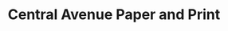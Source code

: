 ---
title: "Central Avenue Paper and Print"
url: /boulder-creek/central-avenue-paper-and-print/
shop: copyshop
---